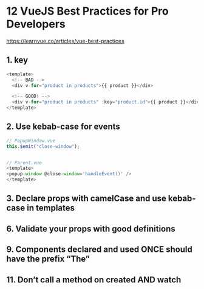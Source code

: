 # 12 VueJS Best Practices for Pro Developers

https://learnvue.co/articles/vue-best-practices


## 1. key
```js
<template>
  <!-- BAD -->
  <div v-for="product in products">{{ product }}</div>

  <!-- GOOD! -->
  <div v-for="product in products" :key="product.id">{{ product }}</div>
</template>
```

## 2. Use kebab-case for events
```js
// PopupWindow.vue
this.$emit("close-window");


// Parent.vue
<template>
<popup-window @close-window='handleEvent()' />
</template>
```

## 3. Declare props with camelCase and use kebab-case in templates


## 6. Validate your props with good definitions

## 9. Components declared and used ONCE should have the prefix “The”

## 11. Don’t call a method on created AND watch
